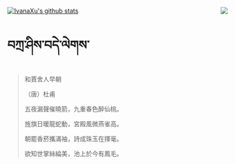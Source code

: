 [![IvanaXu's github stats](https://github-readme-stats.vercel.app/api?username=IvanaXu&show_icons=true&theme=vue-dark)](https://github.com/anuraghazra/github-readme-stats)
<img align="right" src="https://github-readme-stats.vercel.app/api/top-langs/?username=IvanaXu&langs_count=3&theme=graywhite" />
# བཀྲ་ཤིས་བདེ་ལེགས་
> 和賈舍人早朝
> 
> （唐）杜甫
> 
> 五夜漏聲催曉箭，九重春色醉仙桃。
> 
> 旌旗日暖龍蛇動，宮殿風微燕雀高。
> 
> 朝罷香菸攜滿袖，詩成珠玉在揮毫。
> 
> 欲知世掌絲綸美，池上於今有鳳毛。
>